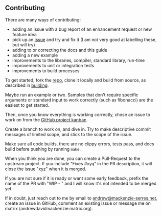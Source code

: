 ## Contributing
There are many ways of contributing:
- adding an issue with a bug report of an enhancement request or new feature idea
- pick up an
[issue](https://github.com/users/andrewdavidmackenzie/projects/2/views/1) and try 
and fix it (I am not very good at labelling these, but will try)
- adding to or correcting the docs and this guide
- adding a new example
- improvements to the libraries, compiler, standard library, run-time
- improvements to unit or integration tests
- improvements to build processes

To get started, fork the [repo](http://github.com/andrewdavidmackenzie/flow), 
clone it locally and build from source, as described in [building](building.md).

Maybe run an example or two. Samples that don't require specific arguments or standard 
input to work correctly (such as fibonacci) are the easiest to get started.

Then, once you know everything is working correctly, chose an issue to work on 
from the [GitHub project kanban](https://github.com/users/andrewdavidmackenzie/projects/2/views/1).

Create a branch to work on, and dive in. Try to make descriptive commit messages
of limited scope, and stick to the scope of the issue.

Make sure all code builds, there are no clippy errors, tests pass, and docs build
before pushing by running `make`.

When you think you are done, you can create a Pull-Request to the upstream project.
If you include "Fixes #xyq" in the PR description, it will close the issue "xyz"
when it is merged.

If you are not sure if it is ready or want some early feedback, prefix the name of the 
PR with "WIP - " and I will know it's not intended to be merged yet.

If in doubt, just reach out to me by email to andrew@mackenzie-serres.net, create an
issue in GitHub, comment an existing issue or message me on matrix
(andrewdavidmackenzie:matrix.org).